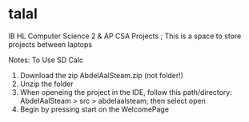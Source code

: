 # talal
IB HL Computer Science 2 & AP CSA Projects
; This is a space to store projects between laptops

Notes:
To Use SD Calc
  1. Download the zip AbdelAalSteam.zip (not folder!)
  2. Unzip the folder
  3. When openeing the project in the IDE, follow this path/directory: AbdelAalSteam > src > abdelaalsteam; then select open
  4. Begin by pressing start on the WelcomePage
